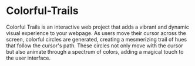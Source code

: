# Colorful-Trails
<p>Colorful Trails is an interactive web project that adds a vibrant and dynamic visual experience to your webpage. As users move their cursor across the screen, colorful circles are generated, creating a mesmerizing trail of hues that follow the cursor's path. These circles not only move with the cursor but also animate through a spectrum of colors, adding a magical touch to the user interface.</p>
